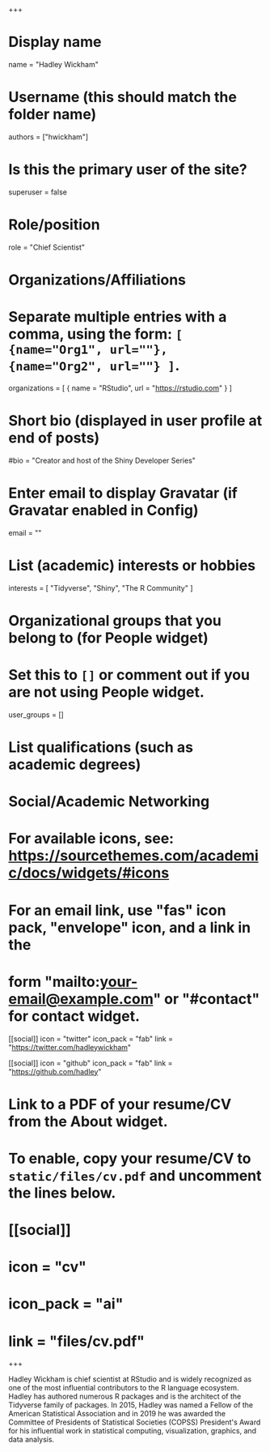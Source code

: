 +++
# Display name
name = "Hadley Wickham"

# Username (this should match the folder name)
authors = ["hwickham"]

# Is this the primary user of the site?
superuser = false

# Role/position
role = "Chief Scientist"

# Organizations/Affiliations
#   Separate multiple entries with a comma, using the form: `[ {name="Org1", url=""}, {name="Org2", url=""} ]`.
organizations = [ { name = "RStudio", url = "https://rstudio.com" } ]

# Short bio (displayed in user profile at end of posts)
#bio = "Creator and host of the Shiny Developer Series"

# Enter email to display Gravatar (if Gravatar enabled in Config)
email = ""

# List (academic) interests or hobbies
interests = [
  "Tidyverse",
  "Shiny",
  "The R Community"
]

# Organizational groups that you belong to (for People widget)
#   Set this to `[]` or comment out if you are not using People widget.
user_groups = []

# List qualifications (such as academic degrees)

# Social/Academic Networking
# For available icons, see: https://sourcethemes.com/academic/docs/widgets/#icons
#   For an email link, use "fas" icon pack, "envelope" icon, and a link in the
#   form "mailto:your-email@example.com" or "#contact" for contact widget.

[[social]]
  icon = "twitter"
  icon_pack = "fab"
  link = "https://twitter.com/hadleywickham"
  
[[social]]
  icon = "github"
  icon_pack = "fab"
  link = "https://github.com/hadley"

# Link to a PDF of your resume/CV from the About widget.
# To enable, copy your resume/CV to `static/files/cv.pdf` and uncomment the lines below.
# [[social]]
#   icon = "cv"
#   icon_pack = "ai"
#   link = "files/cv.pdf"

+++

Hadley Wickham is chief scientist at RStudio and is widely recognized as one of the most influential contributors to the R language ecosystem. Hadley has authored numerous R packages and is the architect of the Tidyverse family of packages.  In 2015, Hadley was named a Fellow of the American Statistical Association and in 2019 he was awarded the Committee of Presidents of Statistical Societies (COPSS) President's Award for his influential work in statistical computing, visualization, graphics, and data analysis.
